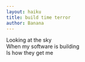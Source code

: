 ```yaml
---
layout: haiku
title: build time terror
author: Banana
---
```


Looking at the sky<br>
When my software is building<br>
Is how they get me<br>
